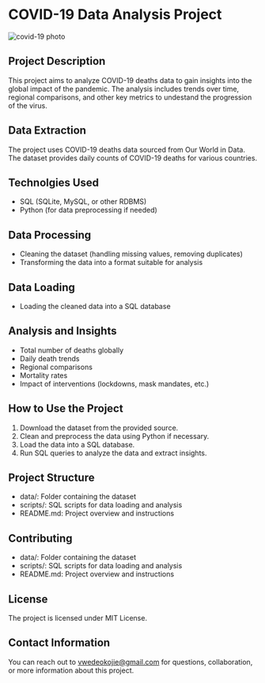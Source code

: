 # COVID-19 Data Analysis Project

![covid-19 photo](https://github.com/VwedeOkojie/Covid-19-Project/assets/161823174/a2ed7037-f4aa-43b7-915a-0b94aba37bfc)

## Project Description
This project aims to analyze COVID-19 deaths data to gain insights into the global impact of the pandemic. The analysis includes trends over time, regional comparisons, and other key metrics to undestand the progression of the virus.

## Data Extraction
The project uses COVID-19 deaths data sourced from Our World in Data. The dataset provides daily counts of COVID-19 deaths for various countries.

## Technolgies Used
* SQL (SQLite, MySQL, or other RDBMS)
* Python (for data preprocessing if needed)

## Data Processing
* Cleaning the dataset (handling missing values, removing duplicates)
* Transforming the data into a format suitable for analysis

## Data Loading
* Loading the cleaned data into a SQL database

## Analysis and Insights
* Total number of deaths globally
* Daily death trends
* Regional comparisons
* Mortality rates
* Impact of interventions (lockdowns, mask mandates, etc.)

## How to Use the Project
1. Download the dataset from the provided source.
2. Clean and preprocess the data using Python if necessary.
3. Load the data into a SQL database.
4. Run SQL queries to analyze the data and extract insights.

## Project Structure
* data/: Folder containing the dataset
* scripts/: SQL scripts for data loading and analysis
* README.md: Project overview and instructions

## Contributing
* data/: Folder containing the dataset
* scripts/: SQL scripts for data loading and analysis
* README.md: Project overview and instructions

## License
The project is licensed under MIT License.

## Contact Information
You can reach out to vwedeokojie@gmail.com for questions, collaboration, or more information about this project.
